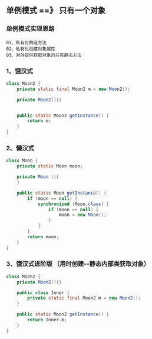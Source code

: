 ## 单例模式 ==》 只有一个对象

### 单例模式实现思路
```angular2html
01、私有化构造方法
02、私有化创建对象属性
03、对外提供获取对象的共有静态方法
```

### 1、饿汉式 
```java
class Moon2 {
    private static final Moon2 m = new Moon2();

    private Moon2(){}


    public static Moon2 getInstance() {
        return m;
    }
}
```


### 2、懒汉式
```java
class Moon {
    private static Moon moon;

    private Moon (){
    }

    public static Moon getInstance() {
        if (moon == null) {
            synchronized (Moon.class) {
                if (moon == null) {
                    moon = new Moon();
                }
            }
        }
        return moon;
    }
}
```

### 3、饿汉式进阶版 （用时创建--静态内部类获取对象）
```java
class Moon2 {
    private Moon2(){}

    public class Inner {
        private static final Moon2 m = new Moon2();
    }

    public static Moon2 getInstance() {
        return Inner.m;
    }
}
```